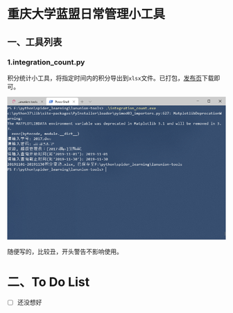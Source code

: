 # 重庆大学蓝盟日常管理小工具

## 一、工具列表 

### 1.integration_count.py

积分统计小工具，将指定时间内的积分导出到`xlsx`文件。已打包，[发布页](https://github.com/purefkh/lanunion-tools/releases)下载即可。

![](https://raw.githubusercontent.com/purefkh/lanunion-tools/master/img/integration_count.png)

随便写的，比较丑，开头警告不影响使用。

# 二、To Do List

- [ ] 还没想好